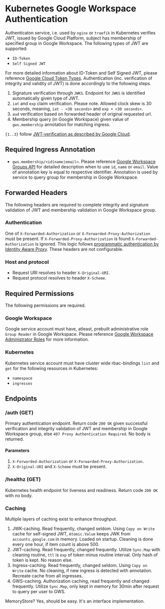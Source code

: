 # Kubernetes Google Workspace Authentication
Authenticaton service, i.e. used by `nginx` or `traefik` in Kubernetes verifies JWT, issued by Google Cloud Platform, subject has membership of specified group in Google Workspace. The following types of JWT are supported:

- `ID-Token`
- `Self Signed JWT`

For more detailed information about ID-Token and Self Signed JWT, please reference [Google Cloud Token Types][Google Cloud Token Types]. Authentication (inc. verification of integrity and validity of JWT) is done accordingly to the following steps.

1. Signature verification through `JWKS`. Endpoint for `JWKS` is identified automatically given type of JWT.
2. `iat` and `exp` claim verification. Please note. Allowed clock skew is 30 seconds, meaning, `iat - <30 seconds>` and `exp + <30 seconds>`.
3. `aud` verification based on forwarded header of original requested url.
4. Membership query (in Google Workspace) given value of `gws.membership` annotation for matching ingress.

`{1..3}` follow [JWT-verification as described by Google Cloud][JWT-Verification].

## Required Ingress Annotation
- `gws.membership/<id|name|email>`. Please reference [Google Workspace Groups API][Google Workspace Groups API] for detailed description when to use `id`, `name` or `email`.
  Value of annotation key is equal to respective identifier. Annotation is used by service to query group for membership in Google Workspace.

## Forwarded Headers
The following headers are required to complete integrity and signature validation of JWT and membership validation in Google Workspace group.

### Authentication
One of `X-Forwarded-Authorization` or `X-Forwarded-Proxy-Authorization` must be present. If `X-Forwarded-Proxy-Authorization` is found `X-Forwarded-Authorization` is ignored.
This logic follows [programmatic authentication by Identity Aware Proxy][Programmatic Authentication]. These headers are not configurable.

### Host and protocol
- Request URI resolves to header `X-Original-URI`.
- Request protocol resolves to header `X-Scheme`.

## Required Permissions
The following permissions are required.

### Google Workspace
Google service account must have, atleast, prebuilt administrative role `Group Reader` in Google Workspace. Please reference [Google Workspace Administrator Roles][Google Workspace Administrator Roles] for more information.

### Kubernetes
Kubernetes service account must have cluster wide rbac-bindings `list` and `get` for the following resources in Kubernetes:

- `namespace`
- `ingresses`

## Endpoints 

### /auth (GET)
Primary authentication endpoint. Return code `200 OK` given successful verification and integrity validation of JWT and membership in Google Workspace group, else `407 Proxy Authentication Required`. No body is returned.

#### Parameters
1. `X-Forwarded-Authorization` or `X-Forwarded-Proxy-Authorization`.
2. `X-Original-URI` and `X-Scheme` must be present.

### /healthz (GET)
Kubernetes health endpoint for liveness and readiness. Return code `200 OK` with no body.

### Caching
Multiple layers of caching exist to enhance throughput.

1. JWK-caching. Read frequently, changed seldom. Using `Copy on Write` cache for self-signed JWT,
   `Atomic.Value` keeps JWK from `accounts.google.com` in memory. Loaded on startup. Cleaning is done
    every one hour, if item count is above 500.
2. JWT-caching. Read frequently, changed frequently. Utilize `Sync.Map` with cleaning routine,
   `ttl` is `exp` of token minus routine interval. Only hash of token is kept. No reason else.
3. Ingress-caching. Read frequently, changed seldom. Using `Copy on Write` cache. No cleaning,
   if new ingress is detected with annotation. Recreate cache from all ingresses.
4. GWS-caching. Authorization caching, read frequently and changed frequently. Utilize `Sync.Map`,
   only kept in memory for 30min after request to query per user to GWS.

MemoryStore? Yes, should be easy. It's an interface implementation.

[Google Workspace Groups API]: <https://developers.google.com/admin-sdk/directory/reference/rest/v1/groups> "Google Workspace Groups API"
[Google Workspace Administrator Roles]: <https://support.google.com/a/answer/2405986> "Google Workspace Administrator Roles"
[Google Cloud Token Types]: <https://cloud.google.com/docs/authentication/token-types> "Google Cloud Token Types"
[Programmatic Authentication]: <https://cloud.google.com/iap/docs/authentication-howto#authenticating_from_proxy-authorization_header> "Programmatic Authentication"
[JWT-verification]: <https://cloud.google.com/docs/authentication/token-types#id-aud> "JWT-verification"